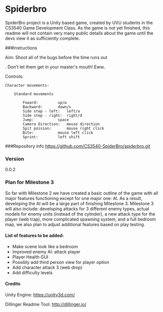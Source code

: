 # Spiderbro

SpiderBro project is a Unity based game, created by UVU students in the CS3540 Game Development Class.  As the game is not yet finished, this readme will not contain very many public details about the game until the devs view it as sufficiently complete.

###Instructions	

Aim: 
	Shoot all of the bugs before the time runs out

.
	Don't let them get in your master's mouth! Eww..
	
Controls: 
		
	Character movements:
			
		Standard movements

			Foward: 		up/w
			Backward:		down/s
			Side step - left: 	left/a			
			Side step - right:	right/d			
			Jump: 			space		
			Camera Direction: 	mouse direction		
			Spit poision:		mouse right click
			Bite:			mouse left click
			Sprint:			left shift


###Repository info
https://github.com/CS3540-SpiderBro/spiderbro.git

### Version
0.0.2

### Plan for Milestone 3


So far with Milestone 2 we have created a basic outline of the game with all major features functioning except for one major one: AI.  As a result, developing the AI will be a large part of finishing Milestone 3.  Milestone 3 will also include: developing attacks for 3 different enemy types, actual models for enemy units (instead of the cylinder), a new attack type for the player (web trap), more complicated spawning system, and a full bedroom map, we also plan to adjust additional features based on play testing.

#### List of features to be added:
- Make scene look like a bedroom
- Improved enemy AI: attack player
- Player Health GUI
- Possibly add third person view for player option
- Add character attack 3 (web drop)
- Add difficulty levels

#### Credits
Unity Engine: https://unity3d.com/

Dillinger Readme Tool: http://dillinger.io/

